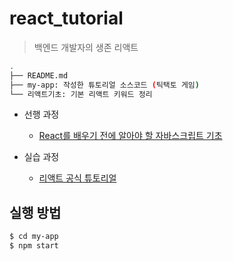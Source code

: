 # react_tutorial
> 백엔드 개발자의 생존 리액트


```bash
.
├── README.md
├── my-app: 작성한 튜토리얼 소스코드 (틱택토 게임)
└── 리액트기초: 기본 리액트 키워드 정리
```

- 선행 과정 
  - [React를 배우기 전에 알아야 할 자바스크립트 기초](https://medium.com/@violetboralee/react%EB%A5%BC-%EB%B0%B0%EC%9A%B0%EA%B8%B0-%EC%A0%84%EC%97%90-%EC%95%8C%EC%95%84%EC%95%BC-%ED%95%A0-javascript%EA%B8%B0%EC%B4%88-e0665f8cbee0)

- 실습 과정
  - [리액트 공식 튜토리얼](https://ko.reactjs.org/tutorial/tutorial.html#prerequisites)


## 실행 방법

```bash
$ cd my-app
$ npm start
```